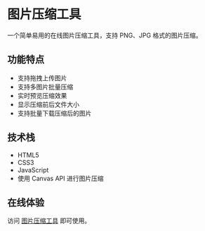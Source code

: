 # 图片压缩工具

一个简单易用的在线图片压缩工具，支持 PNG、JPG 格式的图片压缩。

## 功能特点

- 支持拖拽上传图片
- 支持多图片批量压缩
- 实时预览压缩效果
- 显示压缩前后文件大小
- 支持批量下载压缩后的图片

## 技术栈

- HTML5
- CSS3
- JavaScript
- 使用 Canvas API 进行图片压缩

## 在线体验

访问 [图片压缩工具](你的vercel域名) 即可使用。
